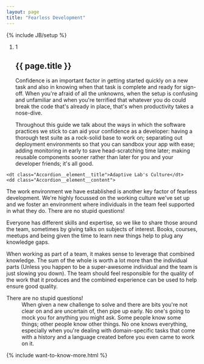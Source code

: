 ```yaml
---
layout: page
title: "Fearless Development"
---
```

{% include JB/setup %}

<ol class="Ordered-list--wide">
    <li>
        <div class="Ordered-list--context Ordered-list--manual-number">
            <span class="Ordered-list--number">1</span>
            <div>
                <h2 class="List-item__heading">{{ page.title }}</h2>
<div class="List-item__body" markdown="1">
Confidence is an important factor in getting started quickly on a new task and also in knowing when that task is complete and ready for sign-off.  When you're
afraid of all the unknowns, when the setup is confusing and unfamiliar and when you're terrified that whatever you do could break the code
that's already in place, that's when productivity takes a nose-dive.

Throughout this guide we talk about the ways in which the software practices
we stick to can aid your confidence as a developer: having a thorough test suite as a rock-solid base to work on; separating out deployment environments so
that you can sandbox your app with ease; adding monitoring in early to save head-scratching time later; making reusable components sooner rather than later for you and your developer friends; it's all good.
</div>
            </div>
        </div>
    </li>
</ol>

<dl class="Accordion--top">

    <dt class="Accordion__element__title">Adaptive Lab's Culture</dt>
    <dd class="Accordion__element__content">
<div markdown="1">
The work environment we have established is another key factor of fearless development.  We're highly focussed on the working culture we've set up and we foster an environment where individuals in the team feel supported in what they do.  There are no stupid questions!

Everyone has different skills and expertise, so we like to share those around the team, sometimes by giving talks on subjects of interest. Books, courses, meetups and being given the time to learn new things help to plug any knowledge gaps.

When working as part of a team, it makes sense to leverage that combined knowledge.  The sum of the whole is worth a lot more than the individual parts (Unless you happen to be a super-awesome individual and the team is just slowing you down).  The team should feel responsible for the quality of the work that it produces and the combined experience can be used to help ensure good quality.
</div>
    </dd>
    <dt class="Accordion__element__title">There are no stupid questions!</dt>
    <dd class="Accordion__element__content">
<div markdown="1">
When given a new challenge to solve and there are bits you're not clear on and are uncertain of, then pipe up early.  No one's going to mock you for anything you might ask.  Some people know some things; other people know other things.  No one knows everything, especially when you're dealing with domain-specific tasks that come with a history and a language created before you even came to work on it.
</div>
    </dd>
</dl>

{% include want-to-know-more.html %}
